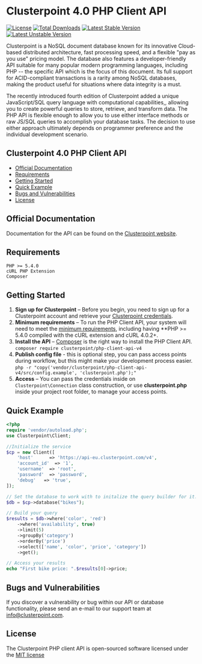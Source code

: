 # Clusterpoint 4.0 PHP Client API

[![License](https://poser.pugx.org/clusterpoint/php-client-api-v4/license)](https://packagist.org/packages/clusterpoint/php-client-api-v4)
[![Total Downloads](https://poser.pugx.org/clusterpoint/php-client-api-v4/downloads)](https://packagist.org/packages/clusterpoint/php-client-api-v4)
[![Latest Stable Version](https://poser.pugx.org/clusterpoint/php-client-api-v4/v/stable)](https://packagist.org/packages/clusterpoint/php-client-api-v4)
[![Latest Unstable Version](https://poser.pugx.org/clusterpoint/php-client-api-v4/v/unstable)](https://packagist.org/packages/clusterpoint/php-client-api-v4)

Clusterpoint is a NoSQL document database known for its innovative Cloud-based distributed architecture, fast processing speed, and a flexible "pay as you use" pricing model. The database also features a developer-friendly API suitable for many popular modern programming languages, including PHP -- the specific API which is the focus of this document. Its full support for ACID-compliant transactions is a rarity among NoSQL databases, making the product useful for situations where data integrity is a must.

The recently introduced fourth edition of Clusterpoint added a unique JavaScript/SQL query language with computational capabilities,, allowing you to create powerful queries to store, retrieve, and transform data. The PHP API is flexible enough to allow you to use either interface methods or raw JS/SQL queries to accomplish your database tasks. The decision to use either approach ultimately depends on programmer preference and the individual development scenario.

## Clusterpoint 4.0 PHP Client API
* [Official Documentation](#documentation)
* [Requirements](#requirements)
* [Getting Started](#start)
* [Quick Example](#usage)
* [Bugs and Vulnerabilities](#bugs)
* [License](#license)

<a name="documentation"></a>
## Official Documentation

Documentation for the API can be found on the [Clusterpoint website](https://clusterpoint.com/docs/api/4/php/).

<a name="requirements"></a>
## Requirements

	PHP >= 5.4.0
	cURL PHP Extension
	Composer

<a name="start"></a>
## Getting Started

1. **Sign up for Clusterpoint** – Before you begin, you need to
   sign up for a Clusterpoint account and retrieve your [Clusterpoint credentials](https://clusterpoint.com/docs/4.0/21/cloud-account-setup).
1. **Minimum requirements** – To run the PHP Client API, your system will need to meet the
   [minimum requirements](#requirements), including having **PHP >= 5.4.0
   compiled with the cURL extension and cURL 4.0.2+.
1. **Install the API** – [Composer](https://getcomposer.org/) is the right way to install the PHP Client API.  
``composer require clusterpoint/php-client-api-v4``
1. **Publish config file** - this is optional step, you can pass access points during workflow, but this might make your development process easier.  
``php -r "copy('vendor/clusterpoint/php-client-api-v4/src/config.example', 'clusterpoint.php');"``  
1. **Access** – You can pass the credentials inside on `Clusterpoint\Connection` class construction, or use **clusterpoint.php** inside your project root folder, to manage your access points.  

<a name="usage"></a>
## Quick Example
```PHP
<?php
require 'vendor/autoload.php';
use Clusterpoint\Client;

//Initialize the service
$cp = new Client([
    'host'      => 'https://api-eu.clusterpoint.com/v4',
    'account_id'  => '1',
    'username'  => 'root',
    'password'  => 'password',
    'debug'   => 'true',
]);

// Set the database to work with to initalize the query builder for it.
$db = $cp->database("bikes");

// Build your query
$results = $db->where('color', 'red')
	->where('availability', true)
	->limit(5)
	->groupBy('category')
	->orderBy('price')
	->select(['name', 'color', 'price', 'category'])
	->get();

// Access your results
echo "First bike price: ".$results[0]->price;
```


<a name="bugs"></a>
## Bugs and Vulnerabilities

If you discover a vulnerability or bug within our API or database functionality, please send an e-mail to our support team at info@clusterpoint.com.

<a name="license"></a>
## License

The Clusterpoint PHP client API is open-sourced software licensed under the [MIT license](http://opensource.org/licenses/MIT)